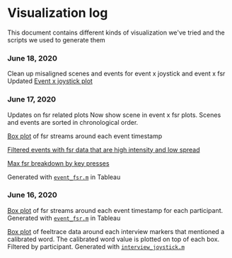# Visualization log
This document contains different kinds of visualization we've tried and the scripts we used to generate them

### June 18, 2020
Clean up misaligned scenes and events for event x joystick and event x fsr
Updated [Event x joystick plot](visualizations/Event_x_joystick_all_par_sorted.pdf)

### June 17, 2020
Updates on fsr related plots
Now show scene in event x fsr plots. Scenes and events are sorted in chronological order.

[Box plot](visualizations/Event_x_fsr_box_sorted.pdf) of fsr streams around each event timestamp

[Filtered events with fsr data that are high intensity and low spread](visualizations/Event_x_fsr_box_sorted.pdf)

[Max fsr breakdown by key presses](visualizations/Event_x_fsr_maxfsr.pdf)

Generated with [`event_fsr.m`](experiments/event_fsr.m) in Tableau

### June 16, 2020
[Box plot](visualizations/Event_x_fsr_box_0.pdf) of fsr streams around each event timestamp for each participant. 
Generated with [`event_fsr.m`](experiments/event_fsr.m) in Tableau

[Box plot](visualizations/calibrated_words_interview_box_0.pdf) of feeltrace data around each interview markers that mentioned a calibrated word. The calibrated word value is plotted on top of each box. Filtered by participant. 
Generated with [`interview_joystick.m`](experiments/interview_joystick.m)
